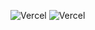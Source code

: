 ![Vercel](https://vercel.com/jdbbdj/next-todo/?app={next-todo})
![Vercel](https://therealsujitk-vercel-badge.vercel.app/?app={VERCEL_APP_NAME})
